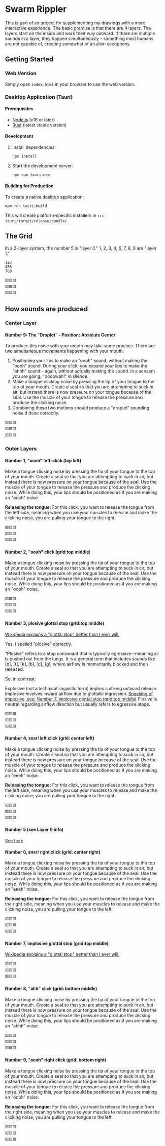 # Swarm Rippler

This is part of an project for supplementing my drawings with a more interactive experience. The basic premise is that there are 4 layers. The layers start on the inside and work their way outward. If there are multiple sounds in a layer, they happen simultaneously – something most humans are not capable of, creating somewhat of an alien cacophony.

## Getting Started

### Web Version
Simply open `index.html` in your browser to use the web version.

### Desktop Application (Tauri)

#### Prerequisites
- [Node.js](https://nodejs.org/) (v16 or later)
- [Rust](https://rustup.rs/) (latest stable version)

#### Development
1. Install dependencies:
   ```bash
   npm install
   ```

2. Start the development server:
   ```bash
   npm run tauri:dev
   ```

#### Building for Production
To create a native desktop application:
```bash
npm run tauri:build
```

This will create platform-specific installers in `src-tauri/target/release/bundle/`.

## The Grid

In a 2-layer system, the number 5 is "layer 0." 1, 2, 3, 4, 6, 7, 8, 9 are "layer 1."

```
123
456
789
```

```
🟨🟨🟨
🟨🟥🟨
🟨🟨🟨
```


## How sounds are produced

### Center Layer

#### Number 5: The "Droplet" - Position: Absolute Center

To produce this noise with your mouth may take some practice. There are two simultaneous movements happening with your mouth:
1. Positioning your lips to make an "oooh" sound, without making the "oooh" sound. During your click, you expand your lips to make the "ahhh" sound - again, without actually making the sound. In a sensem you are going, "oooowah!" in silence.
2. Make a tongue clicking noise by pressing the tip of your tongue to the top of your mouth. Create a seal so that you are attempting to suck in air, but instead there is now pressure on your tongue because of the seal. Use the muscle of your tongue to release the pressure and produce the clicking noise.
3. Combining these two motions should produce a "droplet" sounding noise if done correctly.

```
🟨🟨🟨
🟨🟥🟨
🟨🟨🟨
```

### Outer Layers

#### Number 1, "oooh" left-click (top left)

Make a tongue clicking noise by pressing the tip of your tongue to the top of your mouth. Create a seal so that you are attempting to suck in air, but instead there is now pressure on your tongue because of the seal. Use the muscle of your tongue to release the pressure and produce the clicking noise. While doing this, your lips should be positioned as if you are making an "oooh" noise.

**Releasing the tongue:** For this click, you want to release the tongue from the left side, meaning when you use your muscles to release and make the clicking noise, you are pulling your tongue to the right.

```
🟥🟨🟨
🟨🟨🟨
🟨🟨🟨
```


#### Number 2, "oooh" click (grid:top middle)

Make a tongue clicking noise by pressing the tip of your tongue to the top of your mouth. Create a seal so that you are attempting to suck in air, but instead there is now pressure on your tongue because of the seal. Use the muscle of your tongue to release the pressure and produce the clicking noise. While doing this, your lips should be positioned as if you are making an "oooh" noise.

```
🟨🟥🟨
🟨🟨🟨
🟨🟨🟨
```


#### Number 3, plosive glottal stop (grid:top middle)

[Wikipedia explains a "glottal stop" better than I ever will.](https://en.wikipedia.org/wiki/Glottal_stop)

Yes, I spelled "plosive" correctly.

"Plosive" refers to a stop consonant that is typically egressive—meaning air is pushed out from the lungs. It is a general term that includes sounds like [p], [t], [k], [b], [d], [g], where airflow is momentarily blocked and then released.

So, in contrast:

Explosive (not a technical linguistic term) implies a strong outward release.
Implosive involves inward airflow due to glottalic ingression. [Speaking of implosive, see: Number 7, implosive glottal stop (grid:top middle)](#number-7-implosive-glottal-stop-gridtop-middle)
Plosive is neutral regarding airflow direction but usually refers to egressive stops.

```
🟨🟨🟥
🟨🟨🟨
🟨🟨🟨
```

#### Number 4, snarl left click (grid: center left)

Make a tongue clicking noise by pressing the tip of your tongue to the top of your mouth. Create a seal so that you are attempting to suck in air, but instead there is now pressure on your tongue because of the seal. Use the muscle of your tongue to release the pressure and produce the clicking noise. While doing this, your lips should be positioned as if you are making an "eeeh" noise.

**Releasing the tongue:** For this click, you want to release the tongue from the left side, meaning when you use your muscles to release and make the clicking noise, you are pulling your tongue to the right.

```
🟨🟨🟨
🟥🟨🟨
🟨🟨🟨
```

#### Number 5 (see Layer 0 info)
[See here](#center-layer)

#### Number 6, snarl right click (grid: center right)

Make a tongue clicking noise by pressing the tip of your tongue to the top of your mouth. Create a seal so that you are attempting to suck in air, but instead there is now pressure on your tongue because of the seal. Use the muscle of your tongue to release the pressure and produce the clicking noise. While doing this, your lips should be positioned as if you are making an "eeeh" noise.

**Releasing the tongue:** For this click, you want to release the tongue from the right side, meaning when you use your muscles to release and make the clicking noise, you are pulling your tongue to the left.

```
🟨🟨🟨
🟨🟨🟥
🟨🟨🟨
```

#### Number 7, implosive glottal stop (grid:top middle)

[Wikipedia explains a "glottal stop" better than I ever will.](https://en.wikipedia.org/wiki/Glottal_stop)

```
🟨🟨🟨
🟨🟨🟨
🟥🟨🟨
```

#### Number 8, "ahh" click (grid: bottom middle)

Make a tongue clicking noise by pressing the tip of your tongue to the top of your mouth. Create a seal so that you are attempting to suck in air, but instead there is now pressure on your tongue because of the seal. Use the muscle of your tongue to release the pressure and produce the clicking noise. While doing this, your lips should be positioned as if you are making an "ahhh" noise.

```
🟨🟨🟨
🟨🟨🟨
🟨🟥🟨
```



#### Number 9, "oooh" right click (grid: bottom right)

Make a tongue clicking noise by pressing the tip of your tongue to the top of your mouth. Create a seal so that you are attempting to suck in air, but instead there is now pressure on your tongue because of the seal. Use the muscle of your tongue to release the pressure and produce the clicking noise. While doing this, your lips should be positioned as if you are making an "oooh" noise.

**Releasing the tongue:** For this click, you want to release the tongue from the right side, meaning when you use your muscles to release and make the clicking noise, you are pulling your tongue to the left.

```
🟨🟨🟨
🟨🟨🟨
🟨🟨🟥
```
